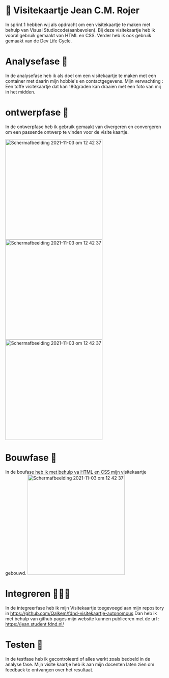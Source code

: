 # 🎫 Visitekaartje Jean C.M. Rojer

In sprint 1 hebben wij als opdracht om een visitekaartje te maken met behulp van Visual Studiocode(aanbevolen). 
Bij deze visitekaartje heb ik vooral gebruik gemaakt van HTML en CSS. 
Verder heb ik ook gebruik gemaakt van de Dev Life Cycle. 


# Analysefase 🔎

In de analysefase heb ik als doel om een visitekaartje te maken met een container met daarin mijn hobbie's en  contactgegevens.
Mijn verwachting : Een toffe visitekaartje  dat kan 180graden kan draaien met een foto van mij in het midden. 

# ontwerpfase 🎨

In de ontwerpfase heb ik  gebruik gemaakt van divergeren en convergeren om een passende ontwerp te vinden voor de visite kaartje. 

<img width="305"  height="314" alt="Schermafbeelding 2021-11-03 om 12 42 37" src="https://user-images.githubusercontent.com/76013244/140653080-df261b7c-afbf-4551-becf-d811a711adba.png">
<img width="305"  height="314" alt="Schermafbeelding 2021-11-03 om 12 42 37" src="https://user-images.githubusercontent.com/76013244/140653361-2b76b716-65ec-4033-bfe9-f64056ca5e19.jpg">
<img width="305"  height="314" alt="Schermafbeelding 2021-11-03 om 12 42 37" src="https://user-images.githubusercontent.com/76013244/140653516-af539a39-8f48-4326-9388-298ee9b6b643.jpg">
 
 # Bouwfase 👷
 
 In de boufase heb ik met behulp va HTML en CSS mijn visitekaartje gebouwd.
 <img width="305"  height="314" alt="Schermafbeelding 2021-11-03 om 12 42 37" src="https://user-images.githubusercontent.com/76013244/140653625-159efd59-a20e-4ea7-83a5-417de78ce861.png">
 

 
 
 # Integreren 👨🏻‍💻
 
 In de integreerfase  heb ik mijn Visitekaartje toegevoegd aan mijn repository in https://github.com/Qalkem/fdnd-visitekaartje-autonomous
 Dan heb ik met behulp van github pages mijn website kunnen publiceren met de url : https://jean.student.fdnd.nl/  
 
 # Testen 🚀
 
 In de testfase heb ik gecontroleerd of alles werkt zoals bedoeld in de analyse fase. Mijn visite kaartje heb ik aan mijn docenten laten zien om feedback te ontvangen over het resultaat.
